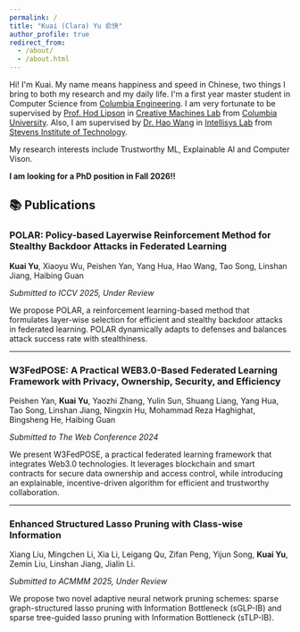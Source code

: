 ```yaml
---
permalink: /
title: "Kuai (Clara) Yu 俞快"
author_profile: true
redirect_from: 
  - /about/
  - /about.html
---
```

Hi! I'm Kuai. My name means happiness and speed in Chinese, two things I bring to both my research and my daily life. I'm a first year master student in Computer Science from [Columbia Engineering](https://www.engineering.columbia.edu/). I am very fortunate to be supervised by [Prof. Hod Lipson](https://www.hodlipson.com/) in [Creative Machines Lab](https://www.creativemachineslab.com/) from [Columbia University](https://www.columbia.edu/). Also, I am supervised by [Dr. Hao Wang](https://intellisys.haow.us/haowang/) in [Intellisys Lab](https://intellisys.haow.us/) from [Stevens Institute of Technology](https://www.stevens.edu/). 

My research interests include Trustworthy ML, Explainable AI and Computer Vison.

**I am looking for a PhD position in Fall 2026!!**


## 📚 Publications
### POLAR: Policy-based Layerwise Reinforcement Method for Stealthy Backdoor Attacks in Federated Learning  

**Kuai Yu**, Xiaoyu Wu, Peishen Yan, Yang Hua, Hao Wang, Tao Song, Linshan Jiang, Haibing Guan  

*Submitted to ICCV 2025, Under Review*  

We propose POLAR, a reinforcement learning-based method that formulates layer-wise selection for efficient and stealthy backdoor attacks in federated learning. POLAR dynamically adapts to defenses and balances attack success rate with stealthiness.

---

### W3FedPOSE: A Practical WEB3.0-Based Federated Learning Framework with Privacy, Ownership, Security, and Efficiency  

Peishen Yan, **Kuai Yu**, Yaozhi Zhang, Yulin Sun, Shuang Liang, Yang Hua, Tao Song, Linshan Jiang, Ningxin Hu, Mohammad Reza Haghighat, Bingsheng He, Haibing Guan  

*Submitted to The Web Conference 2024*  

We present W3FedPOSE, a practical federated learning framework that integrates Web3.0 technologies. It leverages blockchain and smart contracts for secure data ownership and access control, while introducing an explainable, incentive-driven algorithm for efficient and trustworthy collaboration.

---

### Enhanced Structured Lasso Pruning with Class-wise Information

Xiang Liu, Mingchen Li, Xia Li, Leigang Qu, Zifan Peng, Yijun Song, **Kuai Yu**, Zemin Liu, Linshan Jiang, Jialin Li.

*Submitted to ACMMM 2025, Under Review*

We propose two novel adaptive neural network pruning schemes: sparse graph-structured lasso pruning with Information Bottleneck (sGLP-IB) and sparse tree-guided lasso pruning with Information Bottleneck (sTLP-IB). 



